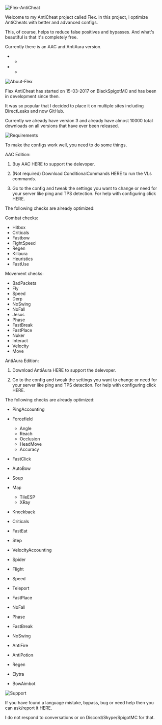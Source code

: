 ![Flex-AntiCheat](https://directleaks.com/attachments/flex-anticheat-png.41191/)

Welcome to my AntiCheat project called Flex. In this project, I optimize AntiCheats with better and advanced configs.

This, of course, helps to reduce false positives and bypasses. And what's beautiful is that it's completely free.

Currently there is an AAC and AntiAura version.
* *
* *
![About-Flex](https://directleaks.com/attachments/about-flex-png.41190/)

Flex AntiCheat has started on 15-03-2017 on BlackSpigotMC and has been in development since then.

It was so popular that I decided to place it on multiple sites including DirectLeaks and now GitHub.

Currently we already have version 3 and already have almost 10000 total downloads on all versions that have ever been released.


![Requirements](https://directleaks.com/attachments/requirements-png.41192/)

To make the configs work well, you need to do some things.


AAC Edition:

1. Buy AAC HERE to support the delevoper.

2. (Not required) Download ConditionalCommands HERE to run the VLs commands.

3. Go to the config and tweak the settings you want to change or need for your server like ping and TPS detection. For help with configuring click HERE.


The following checks are already optimized:

Combat checks:
* Hitbox
* Criticals
* Fastbow
* FightSpeed
* Regen
* Killaura
* Heuristics
* FastUse

Movement checks:
* BadPackets
* Fly
* Speed
* Derp
* NoSwing
* NoFall
* Jesus
* Phase
* FastBreak
* FastPlace
* Nuker
* Interact
* Velocity
* Move



AntiAura Edition:
1. Download AntiAura HERE to support the delevoper.

2. Go to the config and tweak the settings you want to change or need for your server like ping and TPS detection. For help with configuring click HERE.


The following checks are already optimized:

* PingAccounting
* Forcefield
  * Angle
  * Reach
  * Occlusion
  * HeadMove
  * Accuracy

* FastClick
* AutoBow
* Soup
* Map
  * TileESP
  * XRay

* Knockback
* Criticals
* FastEat
* Step
* VelocityAccounting
* Spider
* Flight
* Speed
* Teleport
* FastPlace
* NoFall
* Phase
* FastBreak
* NoSwing
* AntiFire
* AntiPotion
* Regen
* Elytra
* BowAimbot


![Support](https://directleaks.com/attachments/support-png.41209/)

If you have found a language mistake, bypass, bug or need help then you can ask/report it HERE.

I do not respond to conversations or on Discord/Skype/SpigotMC for that.
